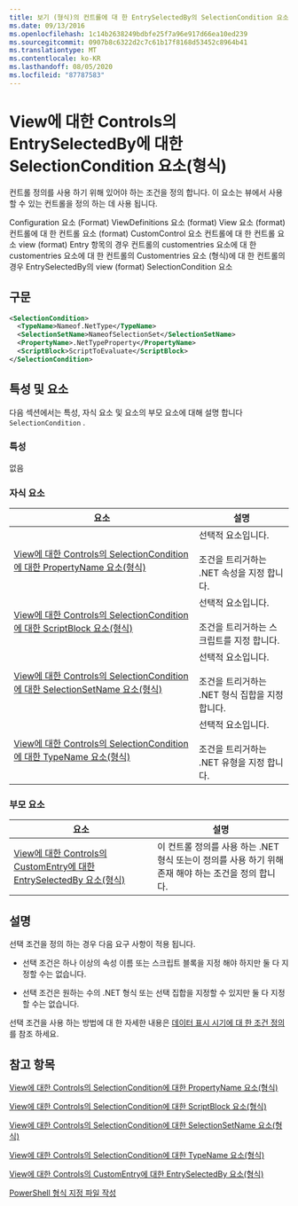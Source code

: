 ```yaml
---
title: 보기 (형식)의 컨트롤에 대 한 EntrySelectedBy의 SelectionCondition 요소 | Microsoft Docs
ms.date: 09/13/2016
ms.openlocfilehash: 1c14b2638249bdbfe25f7a96e917d66ea10ed239
ms.sourcegitcommit: 0907b8c6322d2c7c61b17f8168d53452c8964b41
ms.translationtype: MT
ms.contentlocale: ko-KR
ms.lasthandoff: 08/05/2020
ms.locfileid: "87787583"
---
```

# <a name="selectioncondition-element-for-entryselectedby-for-controls-for-view-format"></a>View에 대한 Controls의 EntrySelectedBy에 대한 SelectionCondition 요소(형식)

컨트롤 정의를 사용 하기 위해 있어야 하는 조건을 정의 합니다. 이 요소는 뷰에서 사용할 수 있는 컨트롤을 정의 하는 데 사용 됩니다.

Configuration 요소 (Format) ViewDefinitions 요소 (format) View 요소 (format) 컨트롤에 대 한 컨트롤 요소 (format) CustomControl 요소 컨트롤에 대 한 컨트롤 요소 view (format) Entry 항목의 경우 컨트롤의 customentries 요소에 대 한 customentries 요소에 대 한 컨트롤의 Customentries 요소 (형식)에 대 한 컨트롤의 경우 EntrySelectedBy의 view (format) SelectionCondition 요소

## <a name="syntax"></a>구문

```xml
<SelectionCondition>
  <TypeName>Nameof.NetType</TypeName>
  <SelectionSetName>NameofSelectionSet</SelectionSetName>
  <PropertyName>.NetTypeProperty</PropertyName>
  <ScriptBlock>ScriptToEvaluate</ScriptBlock>
</SelectionCondition>
```

## <a name="attributes-and-elements"></a>특성 및 요소

다음 섹션에서는 특성, 자식 요소 및 요소의 부모 요소에 대해 설명 합니다 `SelectionCondition` .

### <a name="attributes"></a>특성

없음

### <a name="child-elements"></a>자식 요소

|요소|설명|
|-------------|-----------------|
|[View에 대한 Controls의 SelectionCondition에 대한 PropertyName 요소(형식)](./propertyname-element-for-selectioncondition-for-controls-for-view-format.md)|선택적 요소입니다.<br /><br /> 조건을 트리거하는 .NET 속성을 지정 합니다.|
|[View에 대한 Controls의 SelectionCondition에 대한 ScriptBlock 요소(형식)](./scriptblock-element-for-selectioncondition-for-controls-for-view-format.md)|선택적 요소입니다.<br /><br /> 조건을 트리거하는 스크립트를 지정 합니다.|
|[View에 대한 Controls의 SelectionCondition에 대한 SelectionSetName 요소(형식)](./selectionsetname-element-for-selectioncondition-for-controls-for-view-format.md)|선택적 요소입니다.<br /><br /> 조건을 트리거하는 .NET 형식 집합을 지정 합니다.|
|[View에 대한 Controls의 SelectionCondition에 대한 TypeName 요소(형식)](./typename-element-for-selectioncondition-for-controls-for-view-format.md)|선택적 요소입니다.<br /><br /> 조건을 트리거하는 .NET 유형을 지정 합니다.|

### <a name="parent-elements"></a>부모 요소

|요소|설명|
|-------------|-----------------|
|[View에 대한 Controls의 CustomEntry에 대한 EntrySelectedBy 요소(형식)](./entryselectedby-element-for-customentry-for-controls-for-view-format.md)|이 컨트롤 정의를 사용 하는 .NET 형식 또는이 정의를 사용 하기 위해 존재 해야 하는 조건을 정의 합니다.|

## <a name="remarks"></a>설명

선택 조건을 정의 하는 경우 다음 요구 사항이 적용 됩니다.

- 선택 조건은 하나 이상의 속성 이름 또는 스크립트 블록을 지정 해야 하지만 둘 다 지정할 수는 없습니다.

- 선택 조건은 원하는 수의 .NET 형식 또는 선택 집합을 지정할 수 있지만 둘 다 지정할 수는 없습니다.

선택 조건을 사용 하는 방법에 대 한 자세한 내용은 [데이터 표시 시기에 대 한 조건 정의](./defining-conditions-for-displaying-data.md)를 참조 하세요.

## <a name="see-also"></a>참고 항목

[View에 대한 Controls의 SelectionCondition에 대한 PropertyName 요소(형식)](./propertyname-element-for-selectioncondition-for-controls-for-view-format.md)

[View에 대한 Controls의 SelectionCondition에 대한 ScriptBlock 요소(형식)](./scriptblock-element-for-selectioncondition-for-controls-for-view-format.md)

[View에 대한 Controls의 SelectionCondition에 대한 SelectionSetName 요소(형식)](./selectionsetname-element-for-selectioncondition-for-controls-for-view-format.md)

[View에 대한 Controls의 SelectionCondition에 대한 TypeName 요소(형식)](./typename-element-for-selectioncondition-for-controls-for-view-format.md)

[View에 대한 Controls의 CustomEntry에 대한 EntrySelectedBy 요소(형식)](./entryselectedby-element-for-customentry-for-controls-for-view-format.md)

[PowerShell 형식 지정 파일 작성](./writing-a-powershell-formatting-file.md)
